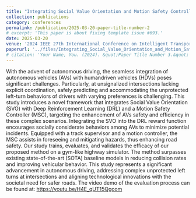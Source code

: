 ```yaml
---
title: "Integrating Social Value Orientation and Motion Safety Controller in Autonomous Driving Improving the Safety of Unprotected Left-Turn Behaviour"
collection: publications
category: conferences
permalink: /publication/2025-03-20-paper-title-number-2
# excerpt: 'This paper is about fixing template issue #693.'
date: 2025-03-20
venue: '2024 IEEE 27th International Conference on Intelligent Transportation Systems (ITSC)'
paperurl: '../files/Integrating_Social_Value_Orientation_and_Motion_Safety_Controller_in_Autonomous_Driving_Improving_the_Safety_of_Unprotected_Left-Turn_Behaviour.pdf'
# citation: 'Your Name, You. (2024). &quot;Paper Title Number 3.&quot; <i>GitHub Journal of Bugs</i>. 1(3).'
---
```


With the advent of autonomous driving, the seamless integration of autonomous vehicles (AVs) with humandriven vehicles (HDVs) poses significant challenges. Particularly, at unsignalized intersections lacking explicit coordination, safely predicting and accommodating the unprotected left-turn behaviors of drivers with varying preferences is challenging. This study introduces a novel framework that integrates Social Value Orientation (SVO) with Deep Reinforcement Learning (DRL) and a Motion Safety Controller (MSC), targeting the enhancement of AVs safety and efficiency in these complex scenarios. Integrating the SVO into the DRL reward function encourages socially considerate behaviors among AVs to minimize potential incidents. Equipped with a track supervisor and a motion controller, the MSC assists in foreseeing and mitigating hazards, thus enhancing road safety. Our study trains, evaluates, and validates the efficacy of our proposed method on a gym-like highway simulator. The method surpasses existing state-of-the-art (SOTA) baseline models in reducing collision rates and improving vehicular behavior. This study represents a significant advancement in autonomous driving, addressing complex unprotected left turns at intersections and aligning technological innovations with the societal need for safer roads. The video demo of the evaluation process can be found at: https://youtu.be/H4E_qUT15Qgcom
